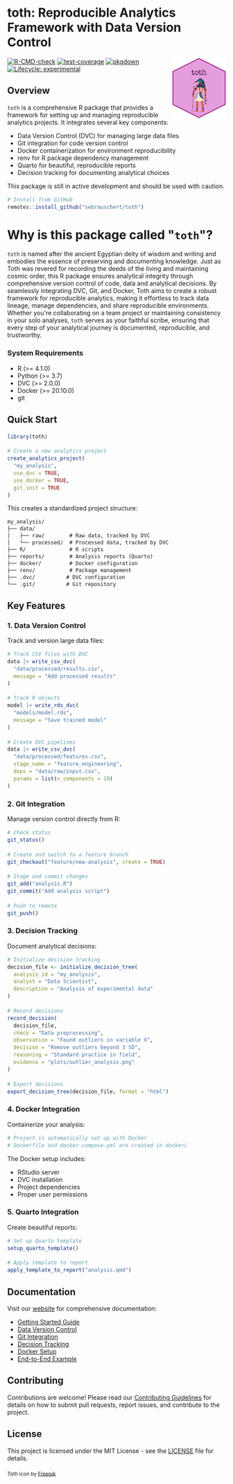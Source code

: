 # toth: Reproducible Analytics Framework with Data Version Control

<img src="man/figures/logo.png" align="right" height="139" alt="toth logo"/>

<!-- badges: start -->
[![R-CMD-check](https://github.com/sebrauschert/toth/actions/workflows/R-CMD-check.yaml/badge.svg)](https://github.com/sebrauschert/toth/actions/workflows/R-CMD-check.yaml)
[![test-coverage](https://github.com/sebrauschert/toth/actions/workflows/test-coverage.yaml/badge.svg)](https://github.com/sebrauschert/toth/actions/workflows/test-coverage.yaml)
[![pkgdown](https://github.com/sebrauschert/toth/actions/workflows/pkgdown.yaml/badge.svg)](https://github.com/sebrauschert/toth/actions/workflows/pkgdown.yaml)
[![Lifecycle: experimental](https://img.shields.io/badge/lifecycle-experimental-orange.svg)](https://lifecycle.r-lib.org/articles/stages.html#experimental)
<!-- badges: end -->

## Overview

`toth` is a comprehensive R package that provides a framework for setting up and managing reproducible analytics projects. It integrates several key components:

- Data Version Control (DVC) for managing large data files
- Git integration for code version control
- Docker containerization for environment reproducibility
- renv for R package dependency management
- Quarto for beautiful, reproducible reports
- Decision tracking for documenting analytical choices

This package is still in active development and should be used with caution.

```r
# Install from GitHub
remotes::install_github("sebrauschert/toth")
```

# Why is this package called "`toth`"?
`toth` is named after the ancient Egyptian deity of wisdom and writing and embodies the essence of preserving and documenting knowledge. Just as Toth was revered for recording the deeds of the living and maintaining cosmic order, this R package ensures analytical integrity through comprehensive version control of code, data and analytical decisions. By seamlessly integrating DVC, Git, and Docker, Toth aims to create a robust framework for reproducible analytics, making it effortless to track data lineage, manage dependencies, and share reproducible environments. Whether you're collaborating on a team project or maintaining consistency in your solo analyses, `toth` serves as your faithful scribe, ensuring that every step of your analytical journey is documented, reproducible, and trustworthy.

### System Requirements

- R (>= 4.1.0)
- Python (>= 3.7)
- DVC (>= 2.0.0)
- Docker (>= 20.10.0)
- git

## Quick Start

```r
library(toth)

# Create a new analytics project
create_analytics_project(
  "my_analysis",
  use_dvc = TRUE,
  use_docker = TRUE,
  git_init = TRUE
)
```

This creates a standardized project structure:

```
my_analysis/
├── data/
│   ├── raw/        # Raw data, tracked by DVC
│   └── processed/  # Processed data, tracked by DVC
├── R/              # R scripts
├── reports/        # Analysis reports (Quarto)
├── docker/         # Docker configuration
├── renv/           # Package management
├── .dvc/          # DVC configuration
└── .git/          # Git repository
```

## Key Features

### 1. Data Version Control

Track and version large data files:

```r
# Track CSV files with DVC
data |> write_csv_dvc(
  "data/processed/results.csv",
  message = "Add processed results"
)

# Track R objects
model |> write_rds_dvc(
  "models/model.rds",
  message = "Save trained model"
)

# Create DVC pipelines
data |> write_csv_dvc(
  "data/processed/features.csv",
  stage_name = "feature_engineering",
  deps = "data/raw/input.csv",
  params = list(n_components = 10)
)
```

### 2. Git Integration

Manage version control directly from R:

```r
# Check status
git_status()

# Create and switch to a feature branch
git_checkout("feature/new-analysis", create = TRUE)

# Stage and commit changes
git_add("analysis.R")
git_commit("Add analysis script")

# Push to remote
git_push()
```

### 3. Decision Tracking

Document analytical decisions:

```r
# Initialize decision tracking
decision_file <- initialize_decision_tree(
  analysis_id = "my_analysis",
  analyst = "Data Scientist",
  description = "Analysis of experimental data"
)

# Record decisions
record_decision(
  decision_file,
  check = "Data preprocessing",
  observation = "Found outliers in variable X",
  decision = "Remove outliers beyond 3 SD",
  reasoning = "Standard practice in field",
  evidence = "plots/outlier_analysis.png"
)

# Export decisions
export_decision_tree(decision_file, format = "html")
```

### 4. Docker Integration

Containerize your analysis:

```r
# Project is automatically set up with Docker
# Dockerfile and docker-compose.yml are created in docker/
```

The Docker setup includes:
- RStudio server
- DVC installation
- Project dependencies
- Proper user permissions

### 5. Quarto Integration

Create beautiful reports:

```r
# Set up Quarto template
setup_quarto_template()

# Apply template to report
apply_template_to_report("analysis.qmd")
```

## Documentation

Visit our [website](https://sebrauschert.github.io/toth/) for comprehensive documentation:

- [Getting Started Guide](https://sebrauschert.github.io/toth/articles/getting-started.html)
- [Data Version Control](https://sebrauschert.github.io/toth/articles/dvc-tracking.html)
- [Git Integration](https://sebrauschert.github.io/toth/articles/git-integration.html)
- [Decision Tracking](https://sebrauschert.github.io/toth/articles/decision-tracking.html)
- [Docker Setup](https://sebrauschert.github.io/toth/articles/docker-setup.html)
- [End-to-End Example](https://sebrauschert.github.io/toth/articles/end-to-end-example.html)

## Contributing

Contributions are welcome! Please read our [Contributing Guidelines](CONTRIBUTING.md) for details on how to submit pull requests, report issues, and contribute to the project.

## License

This project is licensed under the MIT License - see the [LICENSE](LICENSE) file for details.


<sub>Toth icon by [Freepik](https://www.freepik.com)</sub>